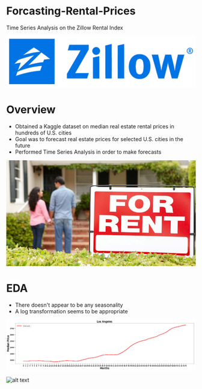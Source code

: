 # Forcasting-Rental-Prices
Time Series Analysis on the Zillow Rental Index

![alt text](https://github.com/AdamLiscia/Forcasting-Rental-Prices/blob/master/Photos/01-%20Zillow.png)

# Overview
- Obtained a Kaggle dataset on median real estate rental prices in hundreds of U.S. cities
- Goal was to forecast real estate prices for selected U.S. cities in the future
- Performed Time Series Analysis in order to make forecasts

![alt text](https://github.com/AdamLiscia/Forcasting-Rental-Prices/blob/master/Photos/02%20-%20For%20Rent.png)

# EDA
- There doesn't appear to be any seasonality
- A log transformation seems to be appropriate

![alt text](https://github.com/AdamLiscia/Forcasting-Rental-Prices/blob/master/Photos/03%20-%20EDA.png)










![alt text]()
